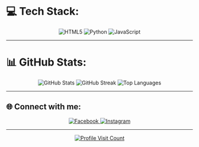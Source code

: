 
# 💻 Tech Stack:
<div align="center">
  <img src="https://img.shields.io/badge/html5-%23E34F26.svg?style=for-the-badge&logo=html5&logoColor=white" alt="HTML5" />
  <img src="https://img.shields.io/badge/python-3670A0?style=for-the-badge&logo=python&logoColor=ffdd54" alt="Python" />
  <img src="https://img.shields.io/badge/javascript-%23323330.svg?style=for-the-badge&logo=javascript&logoColor=%23F7DF1E" alt="JavaScript" />
</div>

---

# 📊 GitHub Stats:
<div align="center">
  <img src="https://github-readme-stats.vercel.app/api?username=Yasin20064&theme=light&hide_border=false&include_all_commits=false&count_private=false" alt="GitHub Stats" />
  <img src="https://github-readme-streak-stats.herokuapp.com/?user=Yasin20064&theme=light&hide_border=false" alt="GitHub Streak" />
  <img src="https://github-readme-stats.vercel.app/api/top-langs/?username=Yasin20064&theme=light&hide_border=false&include_all_commits=false&count_private=false&layout=compact" alt="Top Languages" />
</div>

---

## 🌐 Connect with me:
<div align="center">
  <a href="https://www.facebook.com/yasin.woow?mibextid=ZbWKwL">
    <img src="https://img.shields.io/badge/Facebook-%231877F2.svg?style=for-the-badge&logo=facebook&logoColor=white" alt="Facebook" />
  </a>
  <a href="https://www.instagram.com/yasin.woow/">
    <img src="https://img.shields.io/badge/Instagram-%23E4405F.svg?style=for-the-badge&logo=instagram&logoColor=white" alt="Instagram" />
  </a>
</div>

---

<div align="center">
  <a href="https://visitcount.itsvg.in">
    <img src="https://visitcount.itsvg.in/api?id=Yasin20064&icon=0&color=0" alt="Profile Visit Count" />
  </a>
</div>

<!-- Crafted with care using GPRM ( https://gprm.itsvg.in ) -->